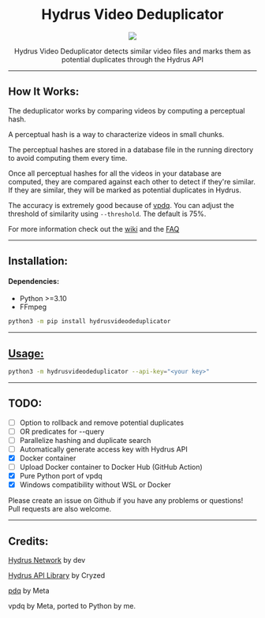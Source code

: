 <div align="center">
  
 # Hydrus Video Deduplicator
  <img src="https://github.com/appleappleapplenanner/hydrus-video-deduplicator/assets/104981058/e65383e8-1978-46aa-88b6-6fdda9767367">
  
Hydrus Video Deduplicator detects similar video files and marks them as potential duplicates through the Hydrus API

</div>

---

## How It Works:
The deduplicator works by comparing videos by computing a perceptual hash.

A perceptual hash is a way to characterize videos in small chunks.

The perceptual hashes are stored in a database file in the running directory to avoid computing them every time.

Once all perceptual hashes for all the videos in your database are computed, they are compared against each other to detect if they're similar. If they are similar, they will be marked as potential duplicates in Hydrus.

The accuracy is extremely good because of [vpdq](https://github.com/facebook/ThreatExchange/tree/main/vpdq). You can adjust the threshold of similarity using `--threshold`. The default is 75%.

For more information check out the [wiki](https://github.com/appleappleapplenanner/hydrus-video-deduplicator/wiki) and the [FAQ](https://github.com/appleappleapplenanner/hydrus-video-deduplicator/wiki/faq)

---

## Installation:
#### Dependencies:
- Python >=3.10
- FFmpeg

```sh
python3 -m pip install hydrusvideodeduplicator
```

---

## [Usage:](https://github.com/appleappleapplenanner/hydrus-video-deduplicator/wiki/Usage)

```sh
python3 -m hydrusvideodeduplicator --api-key="<your key>"
```

---

## TODO:
- [ ] Option to rollback and remove potential duplicates
- [ ] OR predicates for --query
- [ ] Parallelize hashing and duplicate search
- [ ] Automatically generate access key with Hydrus API
- [x] Docker container
- [ ] Upload Docker container to Docker Hub (GitHub Action)
- [x] Pure Python port of vpdq
- [x] Windows compatibility without WSL or Docker

Please create an issue on Github if you have any problems or questions! Pull requests are also welcome.

---

## Credits:
[Hydrus Network](https://github.com/hydrusnetwork/hydrus) by dev

[Hydrus API Library](https://gitlab.com/cryzed/hydrus-api) by Cryzed

[pdq](https://github.com/facebook/ThreatExchange/tree/main/pdq) by Meta

vpdq by Meta, ported to Python by me.

